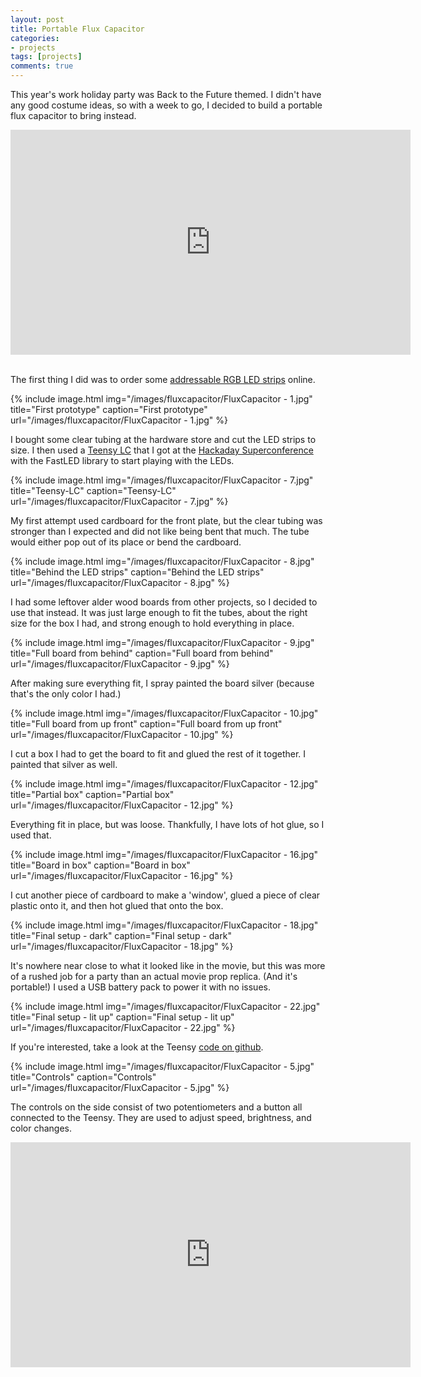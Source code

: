 ```yaml
---
layout: post
title: Portable Flux Capacitor
categories:
- projects
tags: [projects]
comments: true
---
```


This year's work holiday party was Back to the Future themed. I didn't have any good costume ideas, so with a week to go, I decided to build a portable flux capacitor to bring instead.

<div align="center"><iframe width="640" height="360" src="https://www.youtube.com/embed/MZ-XaeUl97o" frameborder="0" allowfullscreen></iframe></div> 

<br />

The first thing I did was to order some [addressable RGB LED strips][0] online. 

{% include image.html
            img="/images/fluxcapacitor/FluxCapacitor - 1.jpg"
            title="First prototype"
            caption="First prototype"
            url="/images/fluxcapacitor/FluxCapacitor - 1.jpg" %}

I bought some clear tubing at the hardware store and cut the LED strips to size. I then used a [Teensy LC][1] that I got at the [Hackaday Superconference][2] with the FastLED library to start playing with the LEDs.

{% include image.html
            img="/images/fluxcapacitor/FluxCapacitor - 7.jpg"
            title="Teensy-LC"
            caption="Teensy-LC"
            url="/images/fluxcapacitor/FluxCapacitor - 7.jpg" %}

My first attempt used cardboard for the front plate, but the clear tubing was stronger than I expected and did not like being bent that much. The tube would either pop out of its place or bend the cardboard.

{% include image.html
            img="/images/fluxcapacitor/FluxCapacitor - 8.jpg"
            title="Behind the LED strips"
            caption="Behind the LED strips"
            url="/images/fluxcapacitor/FluxCapacitor - 8.jpg" %}

I had some leftover alder wood boards from other projects, so I decided to use that instead. It was just large enough to fit the tubes, about the right size for the box I had, and strong enough to hold everything in place.

{% include image.html
            img="/images/fluxcapacitor/FluxCapacitor - 9.jpg"
            title="Full board from behind"
            caption="Full board from behind"
            url="/images/fluxcapacitor/FluxCapacitor - 9.jpg" %}

After making sure everything fit, I spray painted the board silver (because that's the only color I had.)

{% include image.html
            img="/images/fluxcapacitor/FluxCapacitor - 10.jpg"
            title="Full board from up front"
            caption="Full board from up front"
            url="/images/fluxcapacitor/FluxCapacitor - 10.jpg" %}

I cut a box I had to get the board to fit and glued the rest of it together. I painted that silver as well.

{% include image.html
            img="/images/fluxcapacitor/FluxCapacitor - 12.jpg"
            title="Partial box"
            caption="Partial box"
            url="/images/fluxcapacitor/FluxCapacitor - 12.jpg" %}

Everything fit in place, but was loose. Thankfully, I have lots of hot glue, so I used that.

{% include image.html
            img="/images/fluxcapacitor/FluxCapacitor - 16.jpg"
            title="Board in box"
            caption="Board in box"
            url="/images/fluxcapacitor/FluxCapacitor - 16.jpg" %}

I cut another piece of cardboard to make a 'window', glued a piece of clear plastic onto it, and then hot glued that onto the box.

{% include image.html
            img="/images/fluxcapacitor/FluxCapacitor - 18.jpg"
            title="Final setup - dark"
            caption="Final setup - dark"
            url="/images/fluxcapacitor/FluxCapacitor - 18.jpg" %}

It's nowhere near close to what it looked like in the movie, but this was more of a rushed job for a party than an actual movie prop replica. (And it's portable!) I used a USB battery pack to power it with no issues.

{% include image.html
            img="/images/fluxcapacitor/FluxCapacitor - 22.jpg"
            title="Final setup - lit up"
            caption="Final setup - lit up"
            url="/images/fluxcapacitor/FluxCapacitor - 22.jpg" %}

If you're interested, take a look at the Teensy [code on github][3].

{% include image.html
            img="/images/fluxcapacitor/FluxCapacitor - 5.jpg"
            title="Controls"
            caption="Controls"
            url="/images/fluxcapacitor/FluxCapacitor - 5.jpg" %}

The controls on the side consist of two potentiometers and a button all connected to the Teensy. They are used to adjust speed, brightness, and color changes.

<div align="center"><iframe width="640" height="360" src="https://www.youtube.com/embed/k18zvcvC6wI" frameborder="0" allowfullscreen></iframe></div>

[0]: http://www.amazon.com/gp/product/B00VQ0D2TY
[1]: https://www.pjrc.com/teensy/teensyLC.html
[2]: https://hackaday.com/tag/hackaday-superconference/
[3]: https://github.com/alvarop/flux/blob/master/fluxCapacitor/fluxCapacitor.ino
